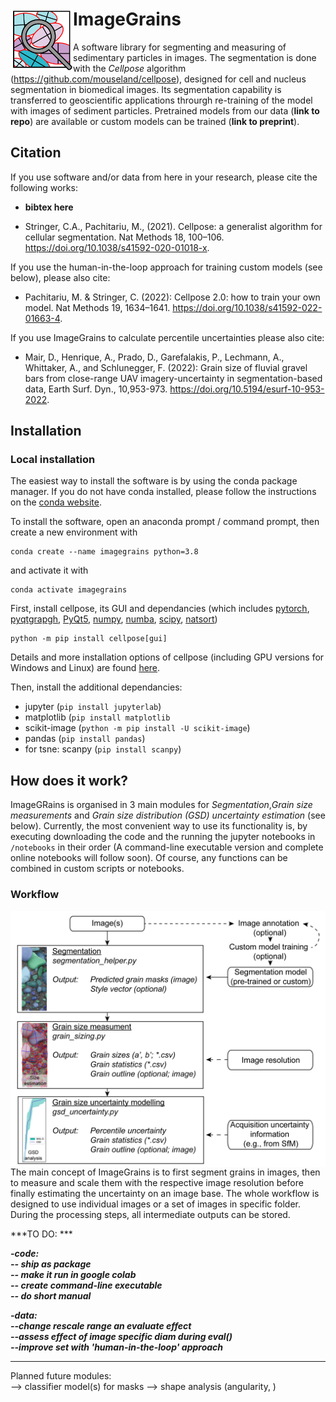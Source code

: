 # ImageGrains  <img src="https://github.com/dmair1989/ImageGrains/blob/main/illustrations/logo_2.png?raw=true" width="100" title="logo" alt="logo" align="left">
   
    
    
       
A software library for segmenting and measuring of sedimentary particles in images. The segmentation is done with the *Cellpose* algorithm  (https://github.com/mouseland/cellpose), designed for cell and nucleus segmentation in biomedical images. Its segmentation capability is transferred to geoscientific applications throurgh re-training of the model with images of sediment particles. Pretrained models from our data (**link to repo**) are available or custom models can be trained (**link to preprint**).

## Citation  
   
If you use software and/or data from here in your research, please cite the following works:  
- **bibtex here**  

- Stringer, C.A., Pachitariu, M., (2021). Cellpose: a generalist algorithm for cellular segmentation. Nat Methods 18, 100–106. https://doi.org/10.1038/s41592-020-01018-x.

If you use the human-in-the-loop approach for training custom models (see below), please also cite:  
- Pachitariu, M. & Stringer, C. (2022): Cellpose 2.0: how to train your own model. Nat Methods 19, 1634–1641. https://doi.org/10.1038/s41592-022-01663-4.

If you use ImageGrains to calculate percentile uncertainties please also cite:
- Mair, D., Henrique, A., Prado, D., Garefalakis, P., Lechmann, A., Whittaker, A., and Schlunegger, F. (2022): Grain size of fluvial gravel bars from close-range UAV imagery-uncertainty in segmentation-based data, Earth Surf. Dyn., 10,953-973. https://doi.org/10.5194/esurf-10-953-2022.

## Installation 
    
### Local installation  

The easiest way to install the software is by using the conda package manager. If you do not have conda installed, please follow the instructions on the [conda website](https://docs.conda.io/en/latest/miniconda.html).  
   
To install the software, open an anaconda prompt / command prompt, then create a new environment with
```
conda create --name imagegrains python=3.8
```
and activate it with 
```
conda activate imagegrains
``` 

First, install cellpose, its GUI and dependancies (which includes [pytorch](https://pytorch.org/), [pyqtgrapgh](https://www.pyqtgraph.org/), [PyQt5](https://www.riverbankcomputing.com/static/Docs/PyQt5/), [numpy](https://numpy.org/), [numba](http://numba.pydata.org/numba-doc/latest/user/5minguide.html), [scipy](https://scipy.org/), [natsort](https://natsort.readthedocs.io/en/master/)) 
```
python -m pip install cellpose[gui]
```

Details and more installation options of cellpose (including GPU versions for Windows and Linux) are found [here](https://github.com/mouseland/cellpose#installation).

Then, install the additional dependancies:  

- jupyter (```pip install jupyterlab```)
- matplotlib (```pip install matplotlib```
- scikit-image (```python -m pip install -U scikit-image```)
- pandas (```pip install pandas```)  
- for tsne: scanpy (```pip install scanpy```)
   
## How does it work?
   
ImageGRains is organised in 3 main modules for *Segmentation*,*Grain size measurements* and *Grain size distribution (GSD) uncertainty estimation* (see below). Currently, the most convenient way to use its functionality is, by executing downloading the code and the running the jupyter notebooks in ```/notebooks``` in their order (A command-line executable version and complete online notebooks will follow soon). Of course, any functions can be combined in custom scripts or notebooks.
   
### Workflow  
<img src="https://github.com/dmair1989/ImageGrains/blob/main/illustrations/workflow.png?raw=true" width="900" title="wf" alt="wf" align="left">  
The main concept of ImageGrains is to first segment grains in images, then to measure and scale them with the respective image resolution before finally estimating the uncertainty on an image base. The whole workflow is designed to use individual images or a set of images in specific folder. During the processing steps, all intermediate outputs can be stored.

   
***TO DO: ***  
   
***-code:***   
***-- ship as package***  
***-- make it run in google colab***  
***-- create command-line executable***  
***-- do short manual***  
   
***-data:***   
***--change rescale range an evaluate effect***   
***--assess effect of image specific diam during eval()***   
***--improve set with 'human-in-the-loop' approach***

-------
Planned future modules:  
--> classifier model(s) for masks
--> shape analysis (angularity, )






